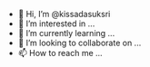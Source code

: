 - 👋 Hi, I’m @kissadasuksri
- 👀 I’m interested in ...
- 🌱 I’m currently learning ...
- 💞️ I’m looking to collaborate on ...
- 📫 How to reach me ...

<!---
kissadasuksri/kissadasuksri is a ✨ special ✨ repository because its `README.md` (this file) appears on your GitHub profile.
You can click the Preview link to take a look at your changes.
--->
